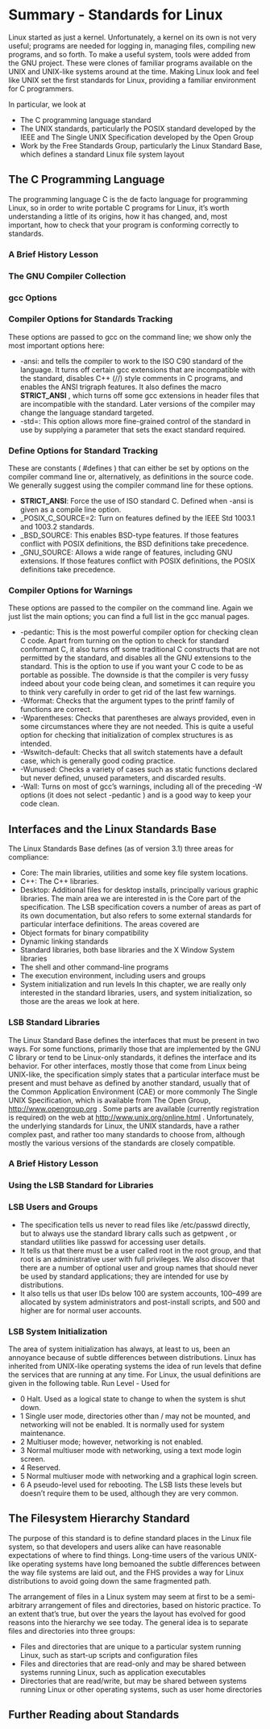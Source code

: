 # Summary - Standards for Linux

Linux started as just a kernel. Unfortunately, a kernel on its own is not very useful; programs are needed for logging in, managing files, compiling new programs, and so forth. To make a useful system, tools were added from the GNU project. These were clones of familiar programs available on the UNIX and UNIX-like systems around at the time. Making Linux look and feel like UNIX set the first standards for Linux, providing a familiar environment for C programmers.

In particular, we look at
* The C programming language standard
* The UNIX standards, particularly the POSIX standard developed by the IEEE and The Single UNIX Specification developed by the Open Group
* Work by the Free Standards Group, particularly the Linux Standard Base, which defines a standard Linux file system layout

## The C Programming Language

The programming language C is the de facto language for programming Linux, so in order to write portable C programs for Linux, it’s worth understanding a little of its origins, how it has changed, and, most important, how to check that your program is conforming correctly to standards.

### A Brief History Lesson

### The GNU Compiler Collection

### gcc Options

### Compiler Options for Standards Tracking

These options are passed to gcc on the command line; we show only the most important options here:
* -ansi:  and tells the compiler to work to the ISO C90 standard of the language. It turns off certain gcc extensions that are incompatible with the standard, disables C++ (//) style comments in C programs, and enables the ANSI trigraph features. It also defines the macro __STRICT_ANSI__ , which turns off some gcc extensions in header files that are incompatible with the standard. Later versions of the compiler may change the language standard targeted.
* -std=: This option allows more fine-grained control of the standard in use by supplying a parameter that sets the exact standard required.

### Define Options for Standard Tracking
These are constants ( #defines ) that can either be set by options on the compiler command line or, alternatively, as definitions in the source code. We generally suggest using the compiler command line for these options.
* __STRICT_ANSI__: Force the use of ISO standard C. Defined when -ansi is given as a compile line option.
* _POSIX_C_SOURCE=2: Turn on features defined by the IEEE Std 1003.1 and 1003.2 standards.
* _BSD_SOURCE: This enables BSD-type features. If those features conflict with POSIX definitions, the BSD definitions take precedence.
* _GNU_SOURCE: Allows a wide range of features, including GNU extensions. If those features conflict with POSIX definitions, the POSIX definitions take precedence.

### Compiler Options for Warnings
These options are passed to the compiler on the command line. Again we just list the main options; you can find a full list in the gcc manual pages.
* -pedantic: This is the most powerful compiler option for checking clean C code. Apart from turning on the option to check for standard conformant C, it also turns off some traditional C constructs that are not permitted by the standard, and disables all the GNU extensions to the standard. This is the option to use if you want your C code to be as portable as possible. The downside is that the compiler is very fussy indeed about your code being clean, and sometimes it can require you to think very carefully in order to get rid of the last few warnings.
* -Wformat: Checks that the argument types to the printf family of functions are correct.
* -Wparentheses: Checks that parentheses are always provided, even in some circumstances where they are not needed. This is quite a useful option for checking that initialization of complex structures is as intended.
* -Wswitch-default: Checks that all switch statements have a default case, which is generally good coding practice.
* -Wunused: Checks a variety of cases such as static functions declared but never defined, unused parameters, and discarded results.
* -Wall: Turns on most of gcc’s warnings, including all of the preceding -W options (it does not select -pedantic ) and is a good way to keep your code clean.

## Interfaces and the Linux Standards Base
The Linux Standards Base defines (as of version 3.1) three areas for compliance:
* Core: The main libraries, utilities and some key file system locations.
* C++: The C++ libraries.
* Desktop: Additional files for desktop installs, principally various graphic libraries.
The main area we are interested in is the Core part of the specification. The LSB specification covers a number of areas as part of its own documentation, but also refers to some external standards for particular interface definitions. The areas covered are
* Object formats for binary compatibility
* Dynamic linking standards
* Standard libraries, both base libraries and the X Window System libraries
* The shell and other command-line programs
* The execution environment, including users and groups
* System initialization and run levels
In this chapter, we are really only interested in the standard libraries, users, and system initialization, so those are the areas we look at here.
### LSB Standard Libraries
The Linux Standard Base defines the interfaces that must be present in two ways. For some functions, primarily those that are implemented by the GNU C library or tend to be Linux-only standards, it defines the interface and its behavior. For other interfaces, mostly those that come from Linux being UNIX-like, the specification simply states that a particular interface must be present and must behave as defined by another standard, usually that of the Common Application Environment (CAE) or more commonly The Single UNIX Specification, which is available from The Open Group, http://www.opengroup.org . Some parts are available (currently registration is required) on the web at http://www.unix.org/online.html .
Unfortunately, the underlying standards for Linux, the UNIX standards, have a rather complex past, and rather too many standards to choose from, although mostly the various versions of the standards are closely compatible.

### A Brief History Lesson

### Using the LSB Standard for Libraries

### LSB Users and Groups
* The specification tells us never to read files like /etc/passwd directly, but to always use the standard library calls such as getpwent , or standard utilities like passwd for accessing user details.
* It tells us that there must be a user called root in the root group, and that root is an administrative user with full privileges. We also discover that there are a number of optional user and group names that should never be used by standard applications; they are intended for use by distributions.
* It also tells us that user IDs below 100 are system accounts, 100–499 are allocated by system administrators and post-install scripts, and 500 and higher are for normal user accounts.

### LSB System Initialization
The area of system initialization has always, at least to us, been an annoyance because of subtle differences between distributions.
Linux has inherited from UNIX-like operating systems the idea of run levels that define the services that are running at any time. For Linux, the usual definitions are given in the following table.
Run Level - Used for
* 0 Halt. Used as a logical state to change to when the system is shut down.
* 1 Single user mode, directories other than / may not be mounted, and networking will not be enabled. It is normally used for system maintenance.
* 2 Multiuser mode; however, networking is not enabled.
* 3 Normal multiuser mode with networking, using a text mode login screen.
* 4 Reserved.
* 5 Normal multiuser mode with networking and a graphical login screen.
* 6 A pseudo-level used for rebooting.
The LSB lists these levels but doesn’t require them to be used, although they are very common.

## The Filesystem Hierarchy Standard
The purpose of this standard is to define standard places in the Linux file system, so that developers and users alike can have reasonable expectations of where to find things. Long-time users of the various UNIX-like operating systems have long bemoaned the subtle differences between the way file systems are laid out, and the FHS provides a way for Linux distributions to avoid going down the same fragmented path.

The arrangement of files in a Linux system may seem at first to be a semi-arbitrary arrangement of files and directories, based on historic practice. To an extent that’s true, but over the years the layout has evolved for good reasons into the hierarchy we see today. The general idea is to separate files and directories into three groups:
* Files and directories that are unique to a particular system running Linux, such as start-up scripts and configuration files
* Files and directories that are read-only and may be shared between systems running Linux, such as application executables
* Directories that are read/write, but may be shared between systems running Linux or other operating systems, such as user home directories

## Further Reading about Standards
